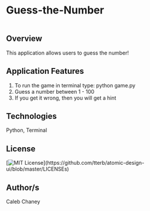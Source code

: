 # Guess-the-Number
![]()
## Overview
This application allows users to guess the number!

## Application Features
1) To run the game in terminal type: python game.py 
2) Guess a number between 1 - 100
3) If you get it wrong, then you will get a hint

## Technologies
Python, Terminal

## License 
[![MIT License](https://img.shields.io/apm/l/atomic-design-ui.svg?)](https://github.com/tterb/atomic-design-ui/blob/master/LICENSEs)

## Author/s
Caleb Chaney
